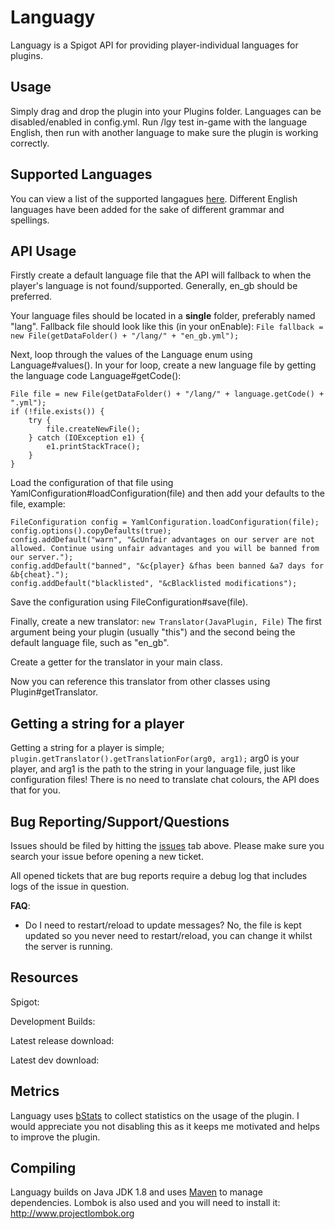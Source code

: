 Languagy
=============

Languagy is a Spigot API for providing player-individual languages for plugins.

Usage
-------
Simply drag and drop the plugin into your Plugins folder. Languages can be disabled/enabled in config.yml. Run /lgy test in-game with the language English, then run with another language to make sure the plugin is working correctly.

Supported Languages
-------
You can view a list of the supported langagues [here](https://gitlab.com/SamB440/languagy/blob/master/src/main/java/net/islandearth/languagy/language/Language.java). Different English languages have been added for the sake of different grammar and spellings.

API Usage
-------
Firstly create a default language file that the API will fallback to when the player's language is not found/supported. Generally, en_gb should be preferred.

Your language files should be located in a **single** folder, preferably named "lang". Fallback file should look like this (in your onEnable):
`File fallback = new File(getDataFolder() + "/lang/" + "en_gb.yml");`

Next, loop through the values of the Language enum using Language#values(). In your for loop, create a new language file by getting the language code Language#getCode():
```
File file = new File(getDataFolder() + "/lang/" + language.getCode() + ".yml");
if (!file.exists()) {
	try {
		file.createNewFile();
	} catch (IOException e1) {
		e1.printStackTrace();
	}
}
```
Load the configuration of that file using YamlConfiguration#loadConfiguration(file) and then add your defaults to the file, example:
```
FileConfiguration config = YamlConfiguration.loadConfiguration(file);
config.options().copyDefaults(true);
config.addDefault("warn", "&cUnfair advantages on our server are not allowed. Continue using unfair advantages and you will be banned from our server.");
config.addDefault("banned", "&c{player} &fhas been banned &a7 days for &b{cheat}.");
config.addDefault("blacklisted", "&cBlacklisted modifications");
```
Save the configuration using FileConfiguration#save(file).

Finally, create a new translator:
`new Translator(JavaPlugin, File)`
The first argument being your plugin (usually "this") and the second being the default language file, such as "en_gb".

Create a getter for the translator in your main class.

Now you can reference this translator from other classes using Plugin#getTranslator.

Getting a string for a player
------------

Getting a string for a player is simple;
`
plugin.getTranslator().getTranslationFor(arg0, arg1);
`
arg0 is your player, and arg1 is the path to the string in your language file, just like configuration files!
There is no need to translate chat colours, the API does that for you.

Bug Reporting/Support/Questions
------------

Issues should be filed by hitting the [issues](https://gitlab.com/SamB440/Languagy/issues) tab above. Please make sure you search your issue before opening a new ticket.

All opened tickets that are bug reports require a debug log that includes logs of the issue in question.

**FAQ**:
* Do I need to restart/reload to update messages? No, the file is kept updated so you never need to restart/reload, you can change it whilst the server is running.

Resources
-------
Spigot: 

Development Builds: 

Latest release download: 

Latest dev download: 

Metrics
-------
Languagy uses [bStats](https://www.bstats.org) to collect statistics on the usage of the plugin. I would appreciate you not disabling this as it keeps me motivated and helps to improve the plugin.

Compiling
-------

Languagy builds on Java JDK 1.8 and uses [Maven](http://maven.apache.org/download.cgi) to manage dependencies. Lombok is also used and you will need to install it: http://www.projectlombok.org


